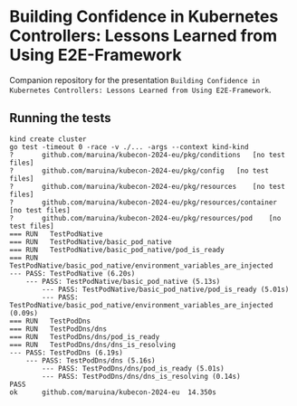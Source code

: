# Building Confidence in Kubernetes Controllers: Lessons Learned from Using E2E-Framework

Companion repository for the presentation `Building Confidence in Kubernetes Controllers: Lessons Learned from Using E2E-Framework`.

## Running the tests

```shell
kind create cluster
go test -timeout 0 -race -v ./... -args --context kind-kind
?   	github.com/maruina/kubecon-2024-eu/pkg/conditions	[no test files]
?   	github.com/maruina/kubecon-2024-eu/pkg/config	[no test files]
?   	github.com/maruina/kubecon-2024-eu/pkg/resources	[no test files]
?   	github.com/maruina/kubecon-2024-eu/pkg/resources/container	[no test files]
?   	github.com/maruina/kubecon-2024-eu/pkg/resources/pod	[no test files]
=== RUN   TestPodNative
=== RUN   TestPodNative/basic_pod_native
=== RUN   TestPodNative/basic_pod_native/pod_is_ready
=== RUN   TestPodNative/basic_pod_native/environment_variables_are_injected
--- PASS: TestPodNative (6.20s)
    --- PASS: TestPodNative/basic_pod_native (5.13s)
        --- PASS: TestPodNative/basic_pod_native/pod_is_ready (5.01s)
        --- PASS: TestPodNative/basic_pod_native/environment_variables_are_injected (0.09s)
=== RUN   TestPodDns
=== RUN   TestPodDns/dns
=== RUN   TestPodDns/dns/pod_is_ready
=== RUN   TestPodDns/dns/dns_is_resolving
--- PASS: TestPodDns (6.19s)
    --- PASS: TestPodDns/dns (5.16s)
        --- PASS: TestPodDns/dns/pod_is_ready (5.01s)
        --- PASS: TestPodDns/dns/dns_is_resolving (0.14s)
PASS
ok  	github.com/maruina/kubecon-2024-eu	14.350s
```
